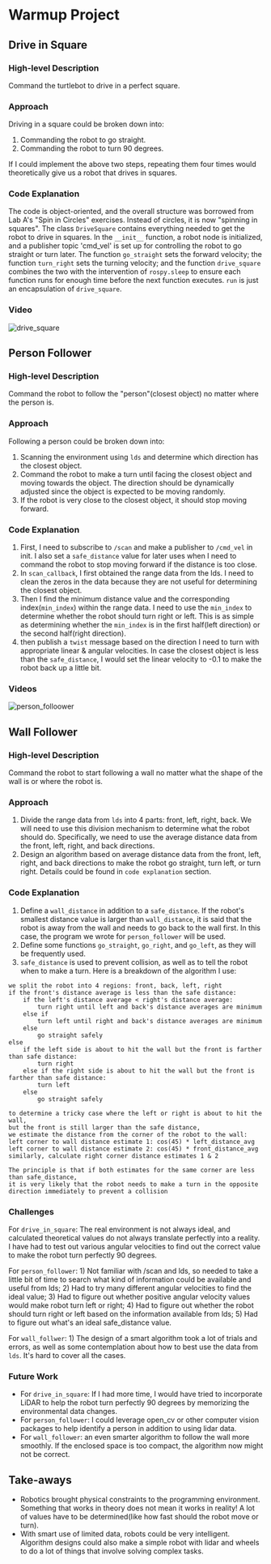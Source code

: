 # Warmup Project

## Drive in Square

### High-level Description
Command the turtlebot to drive in a perfect square.

### Approach
Driving in a square could be broken down into:
1. Commanding the robot to go straight.
2. Commanding the robot to turn 90 degrees.

If I could implement the above two steps, repeating them four times would theoretically give us a robot that drives in squares.

### Code Explanation
The code is object-oriented, and the overall structure was borrowed from Lab A's "Spin in Circles" exercises. Instead of circles, it is now "spinning in squares". The class `DriveSquare` contains everything needed to get the robot to drive in squares. In the `__init__` function, a robot node is initialized, and a publisher topic 'cmd_vel' is set up for controlling the robot to go straight or turn later. The function `go_straight` sets the forward velocity; the function `turn_right` sets the turning velocity; and the function `drive_square` combines the two with the intervention of `rospy.sleep` to ensure each function runs for enough time before the next function executes. `run` is just an encapsulation of `drive_square`.

### Video
![drive_square](https://github.com/Intro-Robotics-UChicago-Spring-2024/warmup-project-JihuiTanUchicago/assets/91858809/d4fab9f3-53b0-433c-82c1-3cf519763170)

## Person Follower

### High-level Description
Command the robot to follow the "person"(closest object) no matter where the person is.

### Approach
Following a person could be broken down into:
1. Scanning the environment using `lds` and determine which direction has the closest object.
2. Command the robot to make a turn until facing the closest object and moving towards the object. The direction should be dynamically adjusted since the object is expected to be moving randomly.
3. If the robot is very close to the closest object, it should stop moving forward.

### Code Explanation
1. First, I need to subscribe to `/scan` and make a publisher to `/cmd_vel` in init. I also set a `safe_distance` value for later uses when I need to command the robot to stop moving forward if the distance is too close.
2. In `scan_callback`, I first obtained the range data from the lds. I need to clean the zeros in the data because they are not useful for determining the closest object.
3. Then I find the minimum distance value and the corresponding index(`min_index`) within the range data. I need to use the `min_index` to determine whether the robot should turn right or left. This is as simple as determining whether the `min_index` is in the first half(left direction) or the second half(right direction).
4.  then publish a `twist` message based on the direction I need to turn with appropriate linear & angular velocities. In case the closest object is less than the `safe_distance`, I would set the linear velocity to -0.1 to make the robot back up a little bit.

### Videos
![person_folloower](https://github.com/Intro-Robotics-UChicago-Spring-2024/warmup-project-JihuiTanUchicago/assets/91858809/e900d572-7e6b-4955-b433-ff9a8db45f24)

## Wall Follower

### High-level Description
Command the robot to start following a wall no matter what the shape of the wall is or where the robot is.

### Approach
1.  Divide the range data from `lds` into 4 parts: front, left, right, back. We will need to use this division mechanism to determine what the robot should do. Specifically, we need to use the average distance data from the front, left, right, and back directions.
2.  Design an algorithm based on average distance data from the front, left, right, and back directions to make the robot go straight, turn left, or turn right. Details could be found in `code explanation` section.

### Code Explanation
1. Define a `wall_distance` in addition to a `safe_distance`. If the robot's smallest distance value is larger than `wall_distance`, it is said that the robot is away from the wall and needs to go back to the wall first. In this case, the program we wrote for `person_follower` will be used.
2. Define some functions `go_straight`, `go_right`, and `go_left`, as they will be frequently used.
3. `safe_distance` is used to prevent collision, as well as to tell the robot when to make a turn. Here is a breakdown of the algorithm I use:
```
we split the robot into 4 regions: front, back, left, right
if the front's distance average is less than the safe distance:
    if the left's distance average < right's distance average:
        turn right until left and back's distance averages are minimum
    else if
        turn left until right and back's distance averages are minimum
    else
        go straight safely
else
    if the left side is about to hit the wall but the front is farther than safe distance:
        turn right
    else if the right side is about to hit the wall but the front is farther than safe distance:
        turn left
    else
        go straight safely

to determine a tricky case where the left or right is about to hit the wall,
but the front is still larger than the safe distance,
we estimate the distance from the corner of the robot to the wall:
left corner to wall distance estimate 1: cos(45) * left_distance_avg
left corner to wall distance estimate 2: cos(45) * front_distance_avg
similarly, calculate right corner distance estimates 1 & 2

The principle is that if both estimates for the same corner are less than safe_distance,
it is very likely that the robot needs to make a turn in the opposite direction immediately to prevent a collision
```

### Challenges
For `drive_in_square`: The real environment is not always ideal, and calculated theoretical values do not always translate perfectly into a reality. I have had to test out various angular velocities to find out the correct value to make the robot turn perfectly 90 degrees.

For `person_follower`: 1) Not familiar with /scan and lds, so needed to take a little bit of time to search what kind of information could be available and useful from lds; 2) Had to try many different angular velocities to find the ideal value; 3) Had to figure out whether positive angular velocity values would make robot turn left or right; 4) Had to figure out whether the robot should turn right or left based on the information available from lds; 5) Had to figure out what's an ideal safe_distance value.

For `wall_follwer`: 1) The design of a smart algorithm took a lot of trials and errors, as well as some contemplation about how to best use the data from `lds`. It's hard to cover all the cases.


### Future Work
- For `drive_in_square`: If I had more time, I would have tried to incorporate LiDAR to help the robot turn perfectly 90 degrees by memorizing the environmental data changes.
- For `person_follower`: I could leverage open_cv or other computer vision packages to help identify a person in addition to using lidar data.
- For `wall_follower`: an even smarter algorithm to follow the wall more smoothly. If the enclosed space is too compact, the algorithm now might not be correct.

## Take-aways
- Robotics brought physical constraints to the programming environment. Something that works in theory does not mean it works in reality! A lot of values have to be determined(like how fast should the robot move or turn).
- With smart use of limited data, robots could be very intelligent. Algorithm designs could also make a simple robot with lidar and wheels to do a lot of things that involve solving complex tasks.
